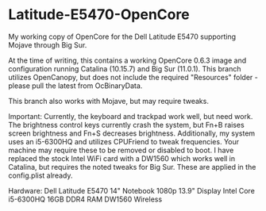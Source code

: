 # Latitude-E5470-OpenCore
My working copy of OpenCore for the Dell Latitude E5470 supporting Mojave through Big Sur.

At the time of writing, this contains a working OpenCore 0.6.3 image and configuration running Catalina (10.15.7) and Big Sur (11.0.1). 
This branch utilizes OpenCanopy, but does not include the required "Resources" folder - please pull the latest from OcBinaryData.

This branch also works with Mojave, but may require tweaks.

Important: Currently, the keyboard and trackpad work well, but need work. 
The brightness control keys currently crash the system, but Fn+B raises screen brightness and Fn+S decreases brightness.
Additionally, my system uses an i5-6300HQ and utilizes CPUFriend to tweak frequencies. Your machine may require these to be removed or disabled to boot.
I have replaced the stock Intel WiFi card with a DW1560 which works well in Catalina, but requires the noted tweaks for Big Sur. These are applied in the config.plist already.

Hardware:
Dell Latitude E5470 14" Notebook
1080p 13.9" Display
Intel Core i5-6300HQ
16GB DDR4 RAM
DW1560 Wireless

